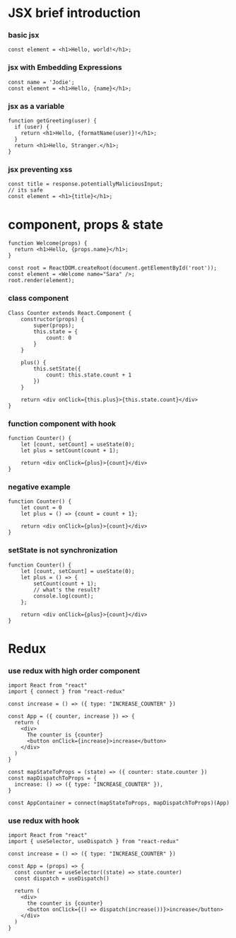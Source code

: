 # JSX brief introduction
### basic jsx
```
const element = <h1>Hello, world!</h1>;
```
### jsx with Embedding Expressions
```
const name = 'Jodie';
const element = <h1>Hello, {name}</h1>;
```
### jsx as a variable
```
function getGreeting(user) {
  if (user) {
    return <h1>Hello, {formatName(user)}!</h1>;
  }
  return <h1>Hello, Stranger.</h1>;
}
```
### jsx preventing xss
```
const title = response.potentiallyMaliciousInput;
// its safe
const element = <h1>{title}</h1>;
```

# component, props & state
```
function Welcome(props) {
  return <h1>Hello, {props.name}</h1>;
}

const root = ReactDOM.createRoot(document.getElementById('root'));
const element = <Welcome name="Sara" />;
root.render(element);
```
### class component
```
Class Counter extends React.Component {
    constructor(props) {
        super(props);
        this.state = {
            count: 0
        }
    }

    plus() {
        this.setState({
            count: this.state.count + 1
        })
    }

    return <div onClick={this.plus}>{this.state.count}</div>
}
```
### function component with hook
```
function Counter() {
    let [count, setCount] = useState(0);
    let plus = setCount(count + 1);

    return <div onClick={plus}>{count}</div>
}
```
###  negative example
```
function Counter() {
    let count = 0
    let plus = () => {count = count + 1};

    return <div onClick={plus}>{count}</div>
}
```
### setState is not synchronization
```
function Counter() {
    let [count, setCount] = useState(0);
    let plus = () => {
        setCount(count + 1);
        // what's the result?
        console.log(count);
    };

    return <div onClick={plus}>{count}</div>
}
```
# Redux

### use redux with high order component
```
import React from "react"
import { connect } from "react-redux"

const increase = () => ({ type: "INCREASE_COUNTER" })

const App = ({ counter, increase }) => {
  return (
    <div>
      The counter is {counter}
      <button onClick={increase}>increase</button>
    </div>
  )
}

const mapStateToProps = (state) => ({ counter: state.counter })
const mapDispatchToProps = {
  increase: () => ({ type: "INCREASE_COUNTER" }),
}

const AppContainer = connect(mapStateToProps, mapDispatchToProps)(App)
```

### use redux with hook
```
import React from "react"
import { useSelector, useDispatch } from "react-redux"

const increase = () => ({ type: "INCREASE_COUNTER" })

const App = (props) => {
  const counter = useSelector((state) => state.counter)
  const dispatch = useDispatch()

  return (
    <div>
      the counter is {counter}
      <button onClick={() => dispatch(increase())}>increase</button>
    </div>
  )
}
```